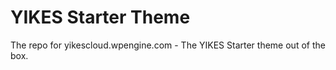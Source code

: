 # YIKES Starter Theme
The repo for yikescloud.wpengine.com - The YIKES Starter theme out of the box.
